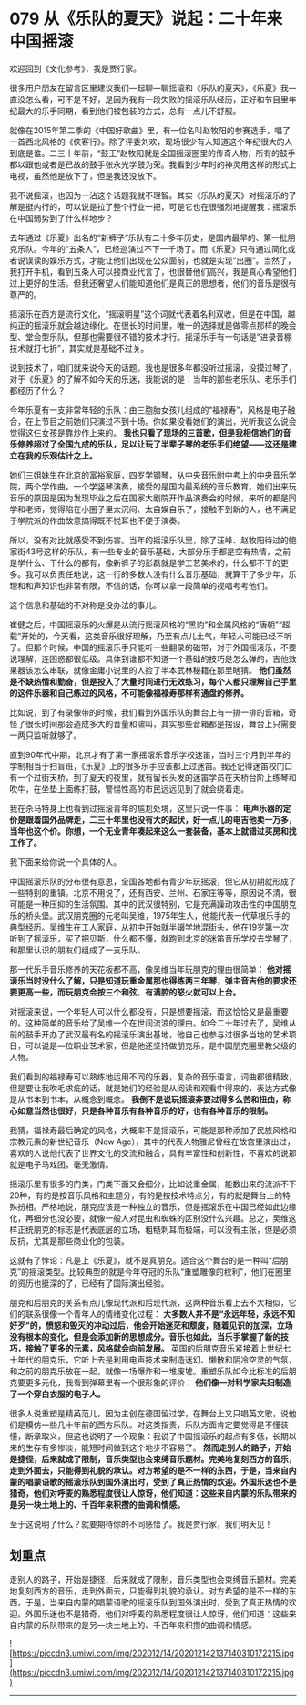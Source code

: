 # 079 从《乐队的夏天》说起：二十年来中国摇滚

欢迎回到《文化参考》，我是贾行家。

很多用户朋友在留言区里建议我们一起聊一聊摇滚和《乐队的夏天》，《乐夏》我一直没怎么看，可不是不好，是因为我有一段失败的摇滚乐队经历，正好和节目里年纪最大的乐手同期，看到他们被包装的方式，总有一点儿不舒服。

就像在2015年第二季的《中国好歌曲》里，有一位名叫赵牧阳的参赛选手，唱了一首西北风格的《侠客行》。除了评委刘欢，现场很少有人知道这个年纪很大的人到底是谁。二三十年前，“鼓王”赵牧阳就是全国摇滚圈里的传奇人物，所有的鼓手都以跟他或者是已故的鼓手张永光学鼓为荣。我看到少年时的神灵用这样的形式上电视，虽然他是放下了，但是我还没放下。

我不说摇滚，也因为一沾这个话题我就不理智。其实《乐队的夏天》对摇滚乐的了解是挺内行的，可以说是拉了整个行业一把，可是它也在很强烈地提醒我：摇滚乐在中国弱势到了什么样地步？

去年通过《乐夏》出名的“新裤子”乐队有二十多年历史，是国内最早的、第一批朋克乐队。今年的“五条人”，已经巡演过不下一千场了。而《乐夏》只有通过简化或者说误读的娱乐方式，才能让他们出现在公众面前，也就是实现“出圈”。当然了，我打开手机，看到五条人可以接商业代言了，也很替他们高兴，我是真心希望他们过上更好的生活。但我还奢望人们能知道他们是真正的思想者，他们的音乐是很有尊严的。

摇滚乐在西方是流行文化，“摇滚明星”这个词就代表着名利双收，但是在中国，越纯正的摇滚乐就会越边缘化。在很长的时间里，唯一的选择就是做零点那样的晚会型、堂会型乐队，但那也需要很不错的技术才行。摇滚乐手有一句话是“进录音棚技术就打七折”，其实就是基础不过关。

说到技术了，咱们就来说今天的话题。我也是很多年都没听过摇滚，没摸过琴了，对于《乐夏》的了解不如今天的乐迷，我能说的是：当年的那些老乐队、老乐手们都经历了什么？

今年乐夏有一支非常年轻的乐队：由三胞胎女孩儿组成的“福禄寿”，风格是电子融合，在上节目之前她们只演过不到十场。你如果没看她们的演出，光听我这么说会觉得这仨女孩是靠炒作上来的。 **我也只看了现场的三首歌，但是我相信她们的音乐修养超过了全国九成的乐队，足以让玩了半辈子琴的老乐手们绝望——这还是建立在我的乐观估计之上。**

她们三姐妹生在北京的富裕家庭，四岁学钢琴，从中央音乐附中考上的中央音乐学院，两个学作曲，一个学竖琴演奏，接受的是国内最系统的音乐教育。她们出来玩音乐的原因是因为发现毕业之后在国家大剧院开作品演奏会的时候，来听的都是同学和老师，觉得陷在小圈子里太沉闷、太自娱自乐了，接触不到新的人，也不满足于学院派的作曲故意搞得既不悦耳也不便于演奏。

所以，没有对比就感受不到伤害。当年的摇滚乐队里，除了汪峰、赵牧阳待过的鲍家街43号这样的乐队，有一些专业的音乐基础，大部分乐手都是空有热情，之前是学什么、干什么的都有，像新裤子的彭磊就是学工艺美术的，什么都不干的更多。我可以负责任地说，这一行的多数人没有什么音乐基础，就算干了多少年，乐理和和声知识也非常有限，不信的话，你可以拿一段简单的视唱考考他们。

这个信息和基础的不对称是没办法的事儿。

崔健之后，中国摇滚乐的火爆是从流行摇滚风格的“黑豹”和金属风格的“唐朝”“超载”开始的，今天看，这类音乐很好理解，乃至有点儿土气，年轻人可能已经不听了。但那个时候，中国的摇滚乐手只能听一些翻录的磁带，对于外国摇滚乐，不要说理解，连困惑都很低级。具体到谁都不知道一个基础的技巧是怎么弹的，吉他效果器该怎么串联，就像金庸小说里的人捡了半本武林秘籍在那里瞎猜。 **他们虽然是不缺热情和勤奋，但是投入了大量时间进行无效练习，每个人都只理解自己手里的这件乐器和自己练过的风格，不可能像福禄寿那样有通盘的修养。**

比如说，到了有录像带的时候，我们看到外国乐队的舞台上有一排一排的音箱，奇怪了很长时间那会造成多大的音量和啸叫，其实那些音箱都是摆设，舞台上只需要一两只监听就够了。

直到90年代中期，北京才有了第一家摇滚乐音乐学校迷笛，当时三个月到半年的学制相当于扫盲班，《乐夏》上的很多乐手应该都上过迷笛。我还记得迷笛校门口有一个过街天桥，到了夏天的夜里，就有留长头发的迷笛学员在天桥台阶上练琴和吹牛，在坐垫上面练打鼓，警惕性高的市民远远见到了就会绕着走。

我在杀马特身上也看到过摇滚青年的尴尬处境，这里只说一件事： **电声乐器的定价是跟着国外品牌走，二三十年里也没有大的起伏，好一点儿的电吉他卖一万多，当年也这个价。你想，一个无业青年凑起来这么一套装备，基本上就错过买房和找工作了。**

我下面来给你说一个具体的人。

中国摇滚乐队的分布很有意思，全国各地都有青少年玩摇滚，但它从初期就形成了一些特别的重镇。北京不用说了，还有西安、兰州、石家庄等等，原因说不清，很可能是一种压抑的生活氛围。其中的武汉很特别，它是充满躁动攻击性的中国朋克乐的桥头堡。武汉朋克圈的元老叫吴维，1975年生人，他能代表一代草根乐手的典型经历。吴维生在工人家庭，从初中开始就半辍学地混街头，他在19岁第一次听到了摇滚乐，买了把贝斯，什么都不懂，就跑到北京的迷笛音乐学校去学琴了，和那里认识的朋友们组成了一支乐队。

那一代乐手音乐修养的天花板都不高，像吴维当年玩朋克的理由很简单： **他对摇滚乐当时没什么了解，只是知道玩重金属那也得练两三年琴，弹主音吉他的要求还要更高一些，而玩朋克会按三个和弦、有满腔的怒火就可以上台。**

对摇滚来说，一个年轻人可以什么都没有，只是想要摇滚，而这恰恰又是最重要的。这种简单的音乐给了吴维一个在世间流浪的理由。如今二十年过去了，吴维从前的鼓手开办了武汉最有名的摇滚乐演出基地，他自己也参与过很多当地的艺术项目，可以说是一位职业艺术家，但是他还坚持做朋克乐，是中国朋克圈里教父级的人物。

我们看到的福禄寿可以熟练地运用不同的乐器，复杂的音乐语言，词曲都很精致，但是要让我吹毛求疵的话，就是她们的经验是从阅读和观看中得来的，表达方式像是从书本到书本，从概念到概念。 **我倒不是说玩摇滚非要过得多么苦和扭曲，称心如意当然也很好，只是各种音乐有各种音乐的好，也有各种音乐的限制。**

我猜，福禄寿最后确定的风格，大概率不是摇滚乐，可能是那种添加了民族风格和宗教元素的新世纪音乐（New Age），其中的代表人物雅尼曾经在故宫里演出过，喜欢的人说他代表了世界文化的交流和融合，具有丰富性和创新性，不喜欢的说那就是电子马戏团，毫无激情。

摇滚乐里有很多的门类，门类下面又会细分，比如说重金属，能数出来的流派不下20种，有的是按音乐风格和主题分，有的是按技术特点分，有的就是舞台上的特殊扮相。严格地说，朋克应该是一种独立的音乐，但是摇滚乐在中国已经如此边缘化，再细分也没必要，就像一般人对昆虫和蜘蛛的区别没什么兴趣。总之，吴维这样正统朋克的标志是代表底层的立场，粗糙刺耳而极端，可以没有主张，但是必须反抗，尤其是那些商业化的包装。

这就有了悖论：凡是上《乐夏》，就不是真朋克。适合这个舞台的是一种叫“后朋克”的摇滚类型。比较典型的就是今年夺冠的乐队“重塑雕像的权利”，他们在圈里的资历也挺深的了，已经有了国际演出经验。

朋克和后朋克的关系有点儿像现代派和后现代派，这两种音乐看上去不大相似，它们的联系很像一个青年人的情绪变化过程： **大多数人并不是“永远年轻，永远不知好歹”的，愤怒和毁灭的冲动过后，他会开始迷茫和颓废，随着见识的加深，立场没有根本的变化，但是会添加新的思想成分。音乐也如此，当乐手掌握了新的技巧，接触了更多的元素，风格就会向前发展。** 英国的后朋克音乐紧接着上世纪七十年代的朋克乐，它听上去是利用电声技术来制造迷幻、懒散和阴冷空灵的气氛，和之前的朋克乐放在一起，就像一场爆炸和一堆废墟。重塑乐队如今比标准的后朋克要更多元化，我看到弹幕里有一个很形象的评价： **他们像一对科学家夫妇制造了一个穿白衣服的电子人。**

很多人说重塑是精英范儿，因为主创在德国留过学，在舞台上又只唱英文歌，说他们是模仿一些几十年前的西方乐队。对这类指责，乐队方面肯定要觉得是不懂装懂，断章取义，但这也说明了一个现象：我说了中国摇滚乐的起点有多低，长期以来的生存有多惨淡，能短时间做到这个地步不容易了。 **然而走别人的路子，开始是捷径，后来就成了限制，音乐类型也会束缚音乐题材。完美地复刻西方的音乐，走到外面去，只能得到礼貌的承认。对方希望的是不一样的东西，于是，当来自内蒙的唱蒙语歌的摇滚乐队到国外演出时，受到了真正热情的欢迎。外国乐迷也不是猎奇，他们对呼麦的熟悉程度很让人惊讶，他们知道：这些来自内蒙的乐队带来的是另一块土地上的、千百年来积攒的曲调和情感。**

至于这说明了什么？就要期待你的不同感悟了。我是贾行家，我们明天见！

## 划重点

走别人的路子，开始是捷径，后来就成了限制，音乐类型也会束缚音乐题材。完美地复刻西方的音乐，走到外面去，只能得到礼貌的承认。对方希望的是不一样的东西，于是，当来自内蒙的唱蒙语歌的摇滚乐队到国外演出时，受到了真正热情的欢迎。外国乐迷也不是猎奇，他们对呼麦的熟悉程度很让人惊讶，他们知道：这些来自内蒙的乐队带来的是另一块土地上的、千百年来积攒的曲调和情感。

![https://piccdn3.umiwi.com/img/202012/14/202012142137140310172215.jpg](https://piccdn3.umiwi.com/img/202012/14/202012142137140310172215.jpg)

---
